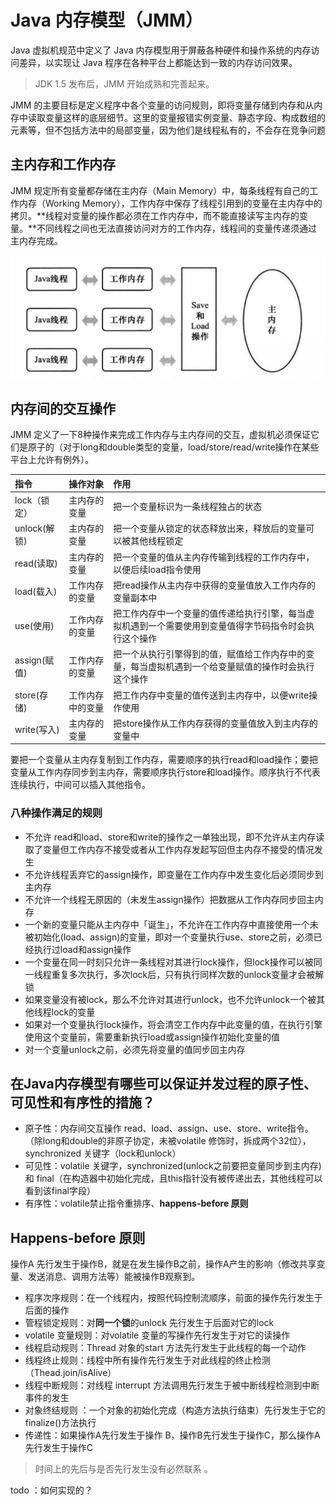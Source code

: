 # Java 内存模型（JMM）

Java 虚拟机规范中定义了 Java 内存模型用于屏蔽各种硬件和操作系统的内存访问差异，以实现让 Java 程序在各种平台上都能达到一致的内存访问效果。

> JDK 1.5 发布后，JMM 开始成熟和完善起来。

JMM 的主要目标是定义程序中各个变量的访问规则，即将变量存储到内存和从内存中读取变量这样的底层细节。这里的变量报错实例变量、静态字段、构成数组的元素等，但不包括方法中的局部变量，因为他们是线程私有的，不会存在竞争问题

## 主内存和工作内存

JMM 规定所有变量都存储在主内存（Main Memory）中，每条线程有自己的工作内存（Working Memory），工作内存中保存了线程引用到的变量在主内存中的拷贝。**线程对变量的操作都必须在工作内存中，而不能直接读写主内存的变量。**不同线程之间也无法直接访问对方的工作内存，线程间的变量传递须通过主内存完成。

![&#x7EBF;&#x7A0B;&#x3001;&#x5DE5;&#x4F5C;&#x5185;&#x5B58;&#x548C;&#x4E3B;&#x5185;&#x5B58;&#x7684;&#x4EA4;&#x4E92;&#x5173;&#x7CFB;](../../.gitbook/assets/wx20200324-224621-2x.png)



## 内存间的交互操作

JMM 定义了一下8种操作来完成工作内存与主内存间的交互，虚拟机必须保证它们是原子的（对于long和double类型的变量，load/store/read/write操作在某些平台上允许有例外）。

| 指令 | 操作对象 | 作用 |
| :--- | :--- | :--- |
| lock（锁定） | 主内存的变量 | 把一个变量标识为一条线程独占的状态 |
| unlock\(解锁\) | 主内存的变量 | 把一个变量从锁定的状态释放出来，释放后的变量可以被其他线程锁定 |
| read\(读取\) | 主内存的变量 | 把一个变量的值从主内存传输到线程的工作内存中，以便后续load指令使用 |
| load\(载入\) | 工作内存的变量 | 把read操作从主内存中获得的变量值放入工作内存的变量副本中 |
| use\(使用\) | 工作内存的变量 | 把工作内存中一个变量的值传递给执行引擎，每当虚拟机遇到一个需要使用到变量值得字节码指令时会执行这个操作 |
| assign\(赋值\) | 工作内存的变量 | 把一个从执行引擎得到的值，赋值给工作内存中的变量，每当虚拟机遇到一个给变量赋值的操作时会执行这个操作 |
| store\(存储\) | 工作内存中的变量 | 把工作内存中变量的值传送到主内存中，以便write操作使用 |
| write\(写入\) | 主内存的变量 | 把store操作从工作内存获得的变量值放入到主内存的变量中 |

要把一个变量从主内存复制到工作内存，需要顺序的执行read和load操作；要把变量从工作内存同步到主内存，需要顺序执行store和load操作。顺序执行不代表连续执行，中间可以插入其他指令。

### 八种操作满足的规则

* 不允许 read和load、store和write的操作之一单独出现，即不允许从主内存读取了变量但工作内存不接受或者从工作内存发起写回但主内存不接受的情况发生
* 不允许线程丢弃它的assign操作，即变量在工作内存中发生变化后必须同步到主内存
* 不允许一个线程无原因的（未发生assign操作）把数据从工作内存同步回主内存
* 一个新的变量只能从主内存中「诞生」，不允许在工作内存中直接使用一个未被初始化\(load、assign\)的变量，即对一个变量执行use、store之前，必须已经执行过load和assign操作
* 一个变量在同一时刻只允许一条线程对其进行lock操作，但lock操作可以被同一线程重复多次执行，多次lock后，只有执行同样次数的unlock变量才会被解锁
* 如果变量没有被lock，那么不允许对其进行unlock，也不允许unlock一个被其他线程lock的变量
* 如果对一个变量执行lock操作，将会清空工作内存中此变量的值，在执行引擎使用这个变量前，需要重新执行load或assign操作初始化变量的值
* 对一个变量unlock之前，必须先将变量的值同步回主内存





## 在Java内存模型有哪些可以保证并发过程的原子性、可见性和有序性的措施？

* 原子性：内存间交互操作 read、load、assign、use、store、write指令。（除long和double的非原子协定，未被volatile 修饰时，拆成两个32位），synchronized 关键字（lock和unlock）
* 可见性：volatile 关键字，synchronized\(unlock之前要把变量同步到主内存\) 和 final（在构造器中初始化完成，且this指针没有被传递出去，其他线程可以看到该final字段）
* 有序性：volatile禁止指令重排序、**happens-before 原则**

## Happens-before 原则

操作A 先行发生于操作B，就是在发生操作B之前，操作A产生的影响（修改共享变量、发送消息、调用方法等）能被操作B观察到。

* 程序次序规则：在一个线程内，按照代码控制流顺序，前面的操作先行发生于后面的操作
* 管程锁定规则：对**同一个锁**的unlock 先行发生于后面对它的lock
* volatile 变量规则：对volatile 变量的写操作先行发生于对它的读操作
* 线程启动规则：Thread 对象的start 方法先行发生于此线程的每一个动作
* 线程终止规则：线程中所有操作先行发生于对此线程的终止检测（Thead.join/isAlive）
* 线程中断规则：对线程 interrupt 方法调用先行发生于被中断线程检测到中断事件的发生
* 对象终结规则 ：一个对象的初始化完成（构造方法执行结束）先行发生于它的finalize\(\)方法执行
* 传递性：如果操作A先行发生于操作 B，操作B先行发生于操作C，那么操作A先行发生于操作C

> 时间上的先后与是否先行发生没有必然联系 。

todo ：如何实现的？

### 

